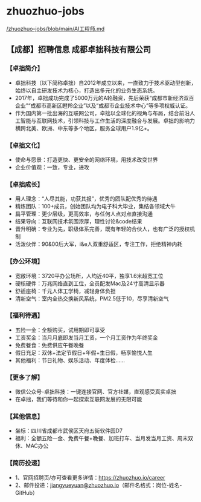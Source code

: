 # zhuozhuo-jobs
[/zhuozhuo-jobs/blob/main/AI工程师.md](AI工程师)

## 【成都】招聘信息 成都卓拙科技有限公司

### 【卓拙简介】
- 卓拙科技（以下简称卓拙）自2012年成立以来，一直致力于技术驱动型创新，始终以自主研发技术为核心，打造出多元化的业务生态系统。
- 2017年，卓拙成功完成了5000万元的A轮融资，先后荣获“成都市新经济双百企业”“成都市高新区瞪羚企业”以及“成都市企业技术中心”等多项权威认证。
- 作为国内第一批出海的互联网公司，卓拙以全球化的视角与布局，结合前沿人工智能与互联网技术，引领科技与工作生活的深度融合与发展。卓拙的影响力横跨北美、欧洲、中东等多个地区，服务全球用户1.9亿+。

### 【卓拙文化】
- 使命与愿景：打造更快、更安全的网络环境，用技术改变世界
- 企业价值观：一致，专业，进攻

### 【卓拙成长】
- 用人理念：“人尽其能，功获其报”，优秀的团队配优秀的待遇
- 精炼团队：100+成员，创始团队均为电子科大毕业，集结各领域大牛
- 扁平管理：更少层级，更高效率，与任何人点对点直接沟通
- 结果导向：互联网技术氛围浓厚，理性讨论&code结果
- 晋升明确：专业为先，职级体系完善，既有年轻的合伙人，也有广泛的授权机制
- 活泼伙伴：90&00后大军，i&e人双重舒适区，专注工作，拒绝精神内耗

### 【办公环境】
- 宽敞环境：3720平办公场所，人均近40平，独享1.6米超宽工位
- 硬核硬件：万兆网络直到工位，全员配发Mac及24寸高清显示器
- 舒适座椅：千元人体工学椅，减轻身体负担
- 清新空气：室内全热交换新风系统，PM2.5低于10，尽享清新空气

### 【福利待遇】
- 五险一金：全额购买，试用期即可享受
- 工资奖金：当月月底即发当月工资，一个月工资作为年终奖金
- 免费餐食：免费供应午餐晚餐
- 假日充足：双休+法定节假日+年假+生日假，畅享愉悦人生
- 其他福利：节日礼物、娱乐活动、年度体检......

### 【更多了解】
- 微信公众号-卓拙科技：一键连接官网、官方社媒，直观感受真实卓拙
- 在卓拙，我们等待和你一起探索互联网发展的无限可能

### 【其他信息】
- 坐标：四川省成都市武侯区天府五街软件园D7
- 福利：全额五险一金、免费午餐+晚餐、加班打车、当月发当月工资、周末双休、MAC办公

### 【简历投递】
- 1、官网招聘页/亦可查看更多详情：https://zhuozhuo.io/career
- 2、邮件投递：jiangyueyuan@zhuozhuo.io（邮件名格式：岗位-姓名-GitHub）
